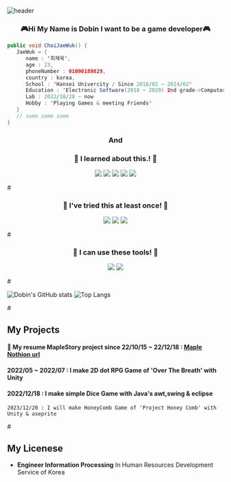 
![header](https://capsule-render.vercel.app/api?&text=SoExciting&animation=fadeIn&type=waving&color=auto&height=244&section=header&fontSize=70)


### <div align="center">:video_game:Hi My Name is Dobin   I want to be a game developer:video_game:</div>

```java
public void ChoiJaeWuk() {
   JaeWuk = {
      name : '최재욱',
      age : 23,
      phoneNumber : 01090189829,
      country : korea,
      School : 'Hansei Univercity / Since 2018/02 ~ 2024/02'
      Education : 'Electronic Software(2018 ~ 2020) 2nd grade->Computer Engineering(2022 ~ 2024) 4th grade'
      Lab : 2022/10/28 ~ now
      Hobby : 'Playing Games & meeting Friends'
   }
   // some some some
}
```

### <div align="center">And</div>

### <div align="center">:honeybee: I learned about this.! :honeybee:</div>
   
   
<div align="center">  <img src="https://img.shields.io/badge/Lua-2C2D72?style=for-the-badge&logo=Lua&logoColor=white"/> <img src="https://img.shields.io/badge/JavaScript-F7DF1E?style=for-the-badge&logo=JavaScript&logoColor=white"/>  <img src="https://img.shields.io/badge/CSS3-1572B6?style=for-the-badge&logo=CSS3&logoColor=white"/> <img src="https://img.shields.io/badge/-C%23-5C1F87?style=for-the-badge&logo=CSharp&logoColor=white"/> <img src="https://img.shields.io/badge/Python-A8B9CC?style=for-the-badge&logo=Python&logoColor=white"/></div> 

#<br>

### <div align="center">:honeybee: I've tried this at least once! :honeybee:</div>    
   
<div align="center"> <img src="https://img.shields.io/badge/C-A8B9CC?style=for-the-badge&logo=C&logoColor=white"/> <img src="https://img.shields.io/badge/C++-00599C?style=for-the-badge&logo=cplusplus&logoColor=white"/> <img src="https://img.shields.io/badge/JAVA-00599C?style=for-the-badge&logo=OpenJDK&logoColor=white"/> </div>

#<br>

### <div align="center">:honeybee: I can use these tools! :honeybee:</div> 

<div align="center"><img src="https://img.shields.io/badge/Unity-009473?style=for-the-badge&logo=Unity&logoColor=White"/>  <img src="https://img.shields.io/badge/Aseprite-7D929E?style=for-the-badge&logo=Aseprite&logoColor=white"/></div>

#<br>

![Dobin's GitHub stats](https://github-readme-stats.vercel.app/api?username=SoExDobin&show_icons=true&theme=radical) ![Top Langs](https://github-readme-stats.vercel.app/api/top-langs/?username=SoExDobin&layout=compact&theme=tokyonight)

#<br>

## My Projects

#### :maple_leaf: My resume MapleStory project since 22/10/15 ~ 22/12/18 : **[Maple Nothion url](https://www.notion.so/mushroomhill/3af84ac8e2af4547b3668cc83678c3e2)**

#### 2022/05 ~ 2022/07 : I make 2D dot RPG Game of 'Over The Breath' with **Unity**

#### 2022/12/18 : I make simple Dice Game with **Java's awt,swing & eclipse**
```
2023/12/20 : I will make HoneyComb Game of 'Project Honey Comb' with Unity & aseprite
```

#<br>

## My Licenese
* **Engineer Information Processing**  In Human Resources Development Service of Korea

